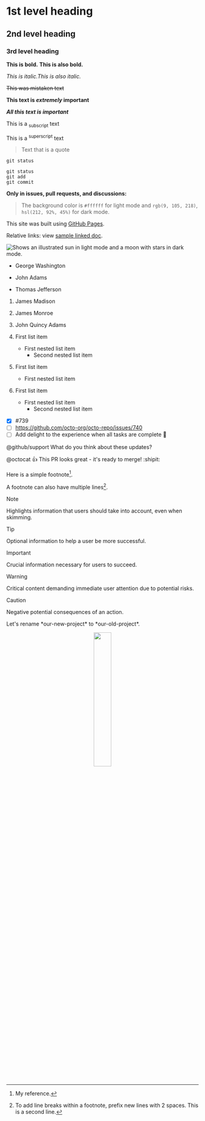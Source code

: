 # 1st level heading
## 2nd level heading
### 3rd level heading
**This is bold.** __This is also bold.__

*This is italic.*_This is also italic._

~~This was mistaken text~~

**This text is _extremely_ important**

***All this text is important***

This is a <sub>subscript</sub> text

This is a <sup>superscript</sup> text

> Text that is a quote

`git status`

```
git status
git add
git commit
```

**Only in issues, pull requests, and discussions:**
>The background color is `#ffffff` for light mode and `rgb(9, 105, 218)`, `hsl(212, 92%, 45%)` for dark mode.

This site was built using [GitHub Pages](https://pages.github.com/).

Relative links: view [sample linked doc](./slides&&notes/slides11_notes.md).

<picture>
  <source media="(prefers-color-scheme: dark)" srcset="https://user-images.githubusercontent.com/25423296/163456776-7f95b81a-f1ed-45f7-b7ab-8fa810d529fa.png">
  <source media="(prefers-color-scheme: light)" srcset="https://user-images.githubusercontent.com/25423296/163456779-a8556205-d0a5-45e2-ac17-42d089e3c3f8.png">
  <img alt="Shows an illustrated sun in light mode and a moon with stars in dark mode." src="https://user-images.githubusercontent.com/25423296/163456779-a8556205-d0a5-45e2-ac17-42d089e3c3f8.png">
</picture>

- George Washington
* John Adams
+ Thomas Jefferson

1. James Madison
1. James Monroe
1. John Quincy Adams


1. First list item
    - First nested list item
        - Second nested list item


100. First list item
     - First nested list item


100. First list item
     - First nested list item
        - Second nested list item

- [x] #739
- [ ] https://github.com/octo-org/octo-repo/issues/740
- [ ] Add delight to the experience when all tasks are complete :tada:

@github/support What do you think about these updates?


@octocat :+1: This PR looks great - it's ready to merge! :shipit:


Here is a simple footnote[^1].

A footnote can also have multiple lines[^2].

[^1]: My reference.
[^2]: To add line breaks within a footnote, prefix new lines with 2 spaces.
This is a second line.


> [!NOTE]
> Highlights information that users should take into account, even when skimming.

> [!TIP]
> Optional information to help a user be more successful.

> [!IMPORTANT]
> Crucial information necessary for users to succeed.

> [!WARNING]
> Critical content demanding immediate user attention due to potential risks.

> [!CAUTION]
> Negative potential consequences of an action.


<!-- This content will not appear in the rendered Markdown -->

Let's rename \*our-new-project\* to \*our-old-project\*.

<center><img src="./path.png" width=30%></center>
